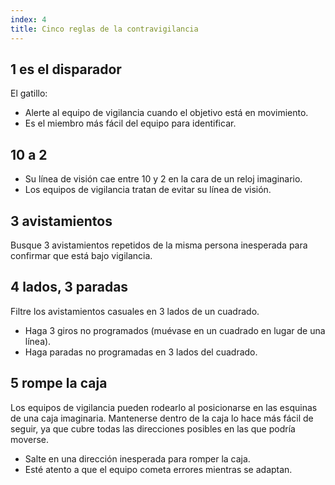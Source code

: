 ```yaml
---
index: 4
title: Cinco reglas de la contravigilancia
---
```

## 1 es el disparador

El gatillo:

*   Alerte al equipo de vigilancia cuando el objetivo está en movimiento.
*   Es el miembro más fácil del equipo para identificar.

## 10 a 2

*   Su línea de visión cae entre 10 y 2 en la cara de un reloj imaginario.
*   Los equipos de vigilancia tratan de evitar su línea de visión.

## 3 avistamientos

Busque 3 avistamientos repetidos de la misma persona inesperada para confirmar que está bajo vigilancia.

## 4 lados, 3 paradas

Filtre los avistamientos casuales en 3 lados de un cuadrado.

*   Haga 3 giros no programados (muévase en un cuadrado en lugar de una línea).
*   Haga paradas no programadas en 3 lados del cuadrado.

## 5 rompe la caja

Los equipos de vigilancia pueden rodearlo al posicionarse en las esquinas de una caja imaginaria. Mantenerse dentro de la caja lo hace más fácil de seguir, ya que cubre todas las direcciones posibles en las que podría moverse.

*   Salte en una dirección inesperada para romper la caja.
*   Esté atento a que el equipo cometa errores mientras se adaptan.